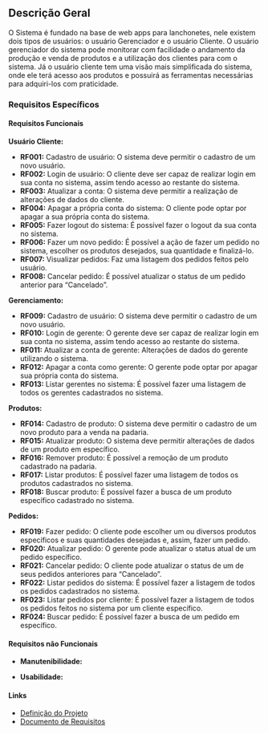 ## Descrição Geral

O Sistema é fundado na base de web apps para lanchonetes, nele existem dois tipos de usuários: o usuário Gerenciador e o usuário Cliente. O usuário gerenciador do sistema pode monitorar com facilidade o andamento da produção e venda de produtos e a utilização dos clientes para com o sistema. Já o usuário cliente tem uma visão mais simplificada do sistema, onde ele terá acesso aos produtos e possuirá as ferramentas necessárias para adquiri-los com praticidade.

### Requisitos Específicos

#### Requisitos Funcionais

**Usuário Cliente:**
- **RF001:** Cadastro de usuário: O sistema deve permitir o cadastro de um novo usuário.
- **RF002:** Login de usuário: O cliente deve ser capaz de realizar login em sua conta no sistema, assim tendo acesso ao restante do sistema.
- **RF003:** Atualizar a conta: O sistema deve permitir a realização de alterações de dados do cliente.
- **RF004:** Apagar a própria conta do sistema: O cliente pode optar por apagar a sua própria conta do sistema.
- **RF005:** Fazer logout do sistema: É possível fazer o logout da sua conta no sistema.
- **RF006:** Fazer um novo pedido: É possível a ação de fazer um pedido no sistema, escolher os produtos desejados, sua quantidade e finalizá-lo.
- **RF007:** Visualizar pedidos: Faz uma listagem dos pedidos feitos pelo usuário.
- **RF008:** Cancelar pedido: É possível atualizar o status de um pedido anterior para “Cancelado”.

**Gerenciamento:**
- **RF009:** Cadastro de usuário: O sistema deve permitir o cadastro de um novo usuário.
- **RF010:** Login de gerente: O gerente deve ser capaz de realizar login em sua conta no sistema, assim tendo acesso ao restante do sistema.
- **RF011:** Atualizar a conta de gerente: Alterações de dados do gerente utilizando o sistema.
- **RF012:** Apagar a conta como gerente: O gerente pode optar por apagar sua própria conta do sistema.
- **RF013:** Listar gerentes no sistema: É possível fazer uma listagem de todos os gerentes cadastrados no sistema.

**Produtos:**
- **RF014:** Cadastro de produto: O sistema deve permitir o cadastro de um novo produto para a venda na padaria.
- **RF015:** Atualizar produto: O sistema deve permitir alterações de dados de um produto em específico.
- **RF016:** Remover produto: É possível a remoção de um produto cadastrado na padaria.
- **RF017:** Listar produtos: É possível fazer uma listagem de todos os produtos cadastrados no sistema.
- **RF018:** Buscar produto: É possível fazer a busca de um produto específico cadastrado no sistema.

**Pedidos:**
- **RF019:** Fazer pedido: O cliente pode escolher um ou diversos produtos específicos e suas quantidades desejadas e, assim, fazer um pedido.
- **RF020:** Atualizar pedido: O gerente pode atualizar o status atual de um pedido específico.
- **RF021:** Cancelar pedido: O cliente pode atualizar o status de um de seus pedidos anteriores para “Cancelado”.
- **RF022:** Listar pedidos do sistema: É possível fazer a listagem de todos os pedidos cadastrados no sistema.
- **RF023:** Listar pedidos por cliente: É possível fazer a listagem de todos os pedidos feitos no sistema por um cliente específico.
- **RF024:** Buscar pedido: É possível fazer a busca de um pedido em específico.

#### Requisitos não Funcionais
- **Manutenibilidade:**

- **Usabilidade:**

#### Links

- [Definição do Projeto](https://docs.google.com/document/d/1aB7H954YnM86No2cJD2W1fbGBrpx1YQxtizM6FBeqHw/edit?usp=sharing)
- [Documento de Requisitos](https://docs.google.com/document/d/1VZAQwi-wWcI1Pojr3fxvPUNpWCwJC9G8UvL5R2CDnJY/edit?usp=sharing)